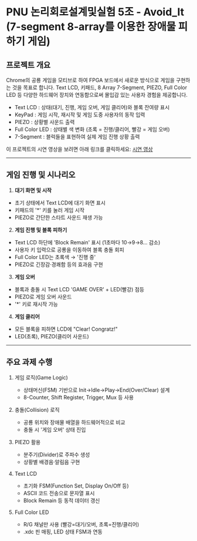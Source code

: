 # PNU 논리회로설계및실험 5조 - Avoid_It (7-segment 8-array를 이용한 장애물 피하기 게임)


## 프로젝트 개요
Chrome의 공룡 게임을 모티브로 하여 FPGA 보드에서 새로운 방식으로 게임을 구현하는 것을 목표로 합니다.
Text LCD, 키패드, 8 Array 7-Segment, PIEZO, Full Color LED 등 다양한 하드웨어 장치와 연동함으로써 몰입감 있는 사용자 경험을 제공합니다.

- Text LCD : 상태(대기, 진행, 게임 오버, 게임 클리어)와 블록 잔여량 표시
- KeyPad : 게임 시작, 재시작 및 게임 도중 사용자의 동작 입력
- PIEZO : 상황별 사운드 출력
- Full Color LED : 상태별 색 변화 (초록 = 진행/클리어, 빨강 = 게임 오버)
- 7-Segment : 블럭들을 표현하여 실제 게임 진행 상황 출력

이 프로젝트의 시연 영상을 보려면 아래 링크를 클릭하세요:
[시연 영상]()

---

## 게임 진행 및 시나리오

1. **대기 화면 및 시작**  
- 초기 상태에서 Text LCD에 대기 화면 표시
- 키패드의 '*' 키를 눌러 게임 시작
- PIEZO로 간단한 스타트 사운드 재생 가능 

2. **게임 진행 및 블록 피하기**  
- Text LCD 하단에 'Block Remain' 표시 (1초마다 10→9→8… 감소)
- 사용자 키 입력으로 공룡을 이동하여 블록 충돌 회피
- Full Color LED는 초록색 → '진행 중'
- PIEZO로 긴장감·경쾌함 등의 효과음 구현
3. **게임 오버**  
- 블록과 충돌 시 Text LCD 'GAME OVER' + LED(빨강) 점등
- PIEZO로 게임 오버 사운드
- '*' 키로 재시작 가능
4. **게임 클리어**  
- 모든 블록을 피하면 LCD에 "Clear! Congratz!"
- LED(초록), PIEZO(클리어 사운드)

---

## 주요 과제 수행
1) 게임 로직(Game Logic)
   - 상태머신(FSM) 기반으로 Init→Idle→Play→End(Over/Clear) 설계
   - 8-Counter, Shift Register, Trigger, Mux 등 사용

2) 충돌(Collision) 로직
   - 공룡 위치와 장애물 배열을 하드웨어적으로 비교
   - 충돌 시 '게임 오버' 상태 진입

3) PIEZO 활용
   - 분주기(Divider)로 주파수 생성
   - 상황별 배경음·알림음 구현

4) Text LCD
   - 초기화 FSM(Function Set, Display On/Off 등)
   - ASCII 코드 전송으로 문자열 표시
   - Block Remain 등 동적 데이터 갱신

5) Full Color LED
   - R/G 채널만 사용 (빨강=대기/오버, 초록=진행/클리어)
   - .xdc 핀 매핑, LED 상태 FSM과 연동